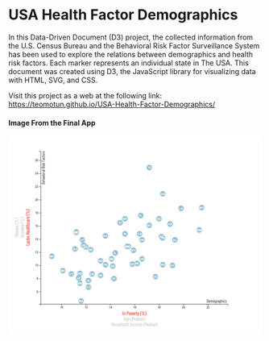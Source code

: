 # USA Health Factor Demographics 
In this Data-Driven Document (D3) project, the collected information from the U.S. Census Bureau and the Behavioral Risk Factor Surveillance System has been used to explore the relations between demographics and health risk factors. Each marker represents an individual state in The USA.
This document was created using D3, the JavaScript library for visualizing data with HTML, SVG, and CSS.

Visit this project as a web at the following link: https://teomotun.github.io/USA-Health-Factor-Demographics/
#### Image From the Final App
![final_chart.png](images/final_chart.png)
